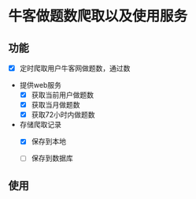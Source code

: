 # 牛客做题数爬取以及使用服务


## 功能

- [x] 定时爬取用户牛客网做题数，通过数
- 提供web服务
  - [x] 获取当前用户做题数
  - [x] 获取当月做题数
  - [x] 获取72小时内做题数
- 存储爬取记录
  - [x] 保存到本地
  - [ ] 保存到数据库


## 使用